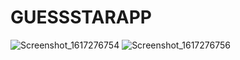 # GUESSSTARAPP
![Screenshot_1617276754](https://user-images.githubusercontent.com/75718414/113840065-bb258e80-97a9-11eb-861e-d82c69ab02af.png)
![Screenshot_1617276756](https://user-images.githubusercontent.com/75718414/113840087-c24c9c80-97a9-11eb-8b73-9fff3dbd0396.png)
